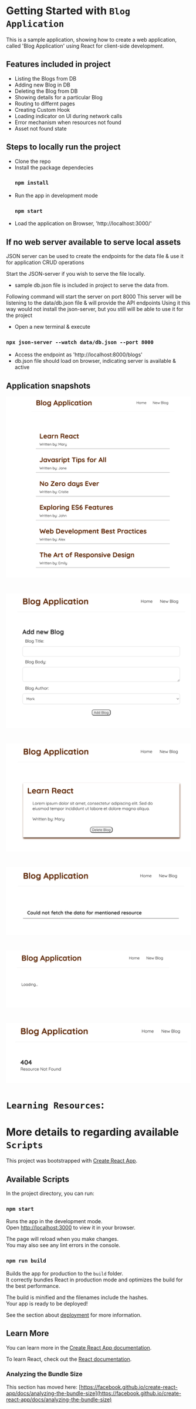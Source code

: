# Getting Started with `Blog Application`
This is a sample application, showing how to create a web application, called 'Blog Application' using React for client-side development.

## Features included in project
- Listing the Blogs from DB
- Adding new Blog in DB
- Deleting the Blog from DB
- Showing details for a particular Blog
- Routing to differnt pages
- Creating Custom Hook
- Loading indicator on UI during network calls
- Error mechanism when resources not found
- Asset not found state



## Steps to locally run the project
- Clone the repo
- Install the package dependecies
    ### `npm install`  
- Run the app in development mode
    ### `npm start`
- Load the application on Browser, 'http://localhost:3000/'

## If no web server available to serve local assets
JSON server can be used to create the endpoints for the data file & use it for application CRUD operations

Start the JSON-server if you wish to serve the file locally. 
- sample db.json file is included in project to serve the data from. 
 
Following command will start the server on port 8000
This server will be listening to the data/db.json file & will provide the API endpoints
Using it this way would not install the json-server, but you still will be able to use it for the project

- Open a new terminal & execute
### `npx json-server --watch data/db.json --port 8000`
- Access the endpoint as 'http://localhost:8000/blogs'
- db.json file should load on browser, indicating server is available & active

## Application snapshots
![Screenshot](/images_README/screenshot_listing.png)
#
![Screenshot](/images_README/screenshot_create.png)
#
![screenshot](/images_README/screenshot_details.png)
#
![Screenshot](/images_README/screenshot_error.png)
#
![Screenshot](/images_README/screenshot_loader.png)
#
![Screenshot](/images_README/screenshot_404.png)
#
#
#
# `Learning Resources`:
#
#
#
# More details to regarding available `Scripts`

This project was bootstrapped with [Create React App](https://github.com/facebook/create-react-app).

## Available Scripts

In the project directory, you can run:

### `npm start`

Runs the app in the development mode.\
Open [http://localhost:3000](http://localhost:3000) to view it in your browser.

The page will reload when you make changes.\
You may also see any lint errors in the console.


### `npm run build`

Builds the app for production to the `build` folder.\
It correctly bundles React in production mode and optimizes the build for the best performance.

The build is minified and the filenames include the hashes.\
Your app is ready to be deployed!

See the section about [deployment](https://facebook.github.io/create-react-app/docs/deployment) for more information.

## Learn More

You can learn more in the [Create React App documentation](https://facebook.github.io/create-react-app/docs/getting-started).

To learn React, check out the [React documentation](https://reactjs.org/).


### Analyzing the Bundle Size

This section has moved here: [https://facebook.github.io/create-react-app/docs/analyzing-the-bundle-size](https://facebook.github.io/create-react-app/docs/analyzing-the-bundle-size)
#